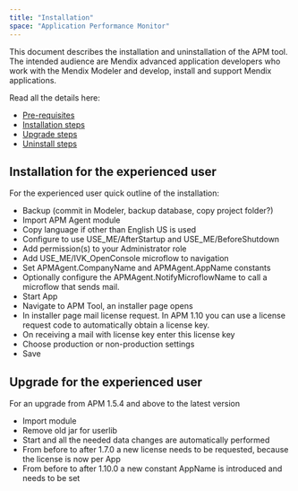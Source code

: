 ```yaml
---
title: "Installation"
space: "Application Performance Monitor"
---
```

This document describes the installation and uninstallation of the APM tool. The intended audience are Mendix advanced application developers who work with the Mendix Modeler and develop, install and support Mendix applications.

Read all the details here:

*   [Pre-requisites](pre-requisites)
*   [Installation steps](installation-steps)
*   [Upgrade steps](upgrade-steps)
*   [Uninstall steps](uninstall-steps)

## Installation for the experienced user

For the experienced user quick outline of the installation:

*   Backup (commit in Modeler, backup database, copy project folder?)
*   Import APM Agent module
*   Copy language if other than English US is used
*   Configure to use USE_ME/AfterStartup and USE_ME/BeforeShutdown
*   Add permission(s) to your Administrator role
*   Add USE_ME/IVK_OpenConsole microflow to navigation
*   Set APMAgent.CompanyName and APMAgent.AppName constants
*   Optionally configure the APMAgent.NotifyMicroflowName to call a microflow that sends mail.
*   Start App
*   Navigate to APM Tool, an installer page opens
*   In installer page mail license request. In APM 1.10 you can use a license request code 
to automatically obtain a license key.
*   On receiving a mail with license key enter this license key
*   Choose production or non-production settings
*   Save

## Upgrade for the experienced user

For an upgrade from APM 1.5.4 and above to the latest version

*   Import module
*   Remove old jar for userlib
*   Start and all the needed data changes are automatically performed
*   From before to after 1.7.0 a new license needs to be requested, because the license is now per App
*   From before to after 1.10.0 a new constant AppName is introduced and needs to be set
